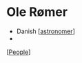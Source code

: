 # Ole Rømer

- Danish [[astronomer]]
- 

[[People]]

[//begin]: # "Autogenerated link references for markdown compatibility"
[astronomer]: astronomer "Astronomer"
[people]: people "People"
[//end]: # "Autogenerated link references"